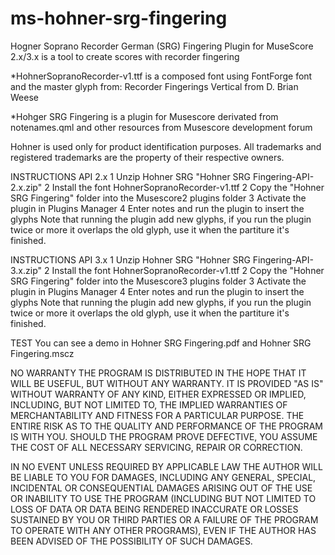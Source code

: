 # ms-hohner-srg-fingering
Hogner Soprano Recorder German (SRG) Fingering Plugin for MuseScore 2.x/3.x is a tool to create scores with recorder fingering

*HohnerSopranoRecorder-v1.ttf is a composed font using FontForge font and the master glyph from:
Recorder Fingerings Vertical from D. Brian Weese

*Hohger SRG Fingering is a plugin for Musescore derivated from notenames.qml and other resources from Musescore
development forum

Hohner is used only for product identification purposes.
All trademarks and registered trademarks are the property of their respective owners.

INSTRUCTIONS API 2.x
1 Unzip Hohner SRG "Hohner SRG Fingering-API-2.x.zip"
2 Install the font HohnerSopranoRecorder-v1.ttf
2 Copy the "Hohner SRG Fingering" folder into the Musescore2 plugins folder
3 Activate the plugin in Plugins Manager
4 Enter notes and run the plugin to insert the glyphs
Note that running the plugin add new glyphs, if you run the plugin twice or more it overlaps the old glyph, use it when the partiture it's finished.

INSTRUCTIONS API 3.x
1 Unzip Hohner SRG "Hohner SRG Fingering-API-3.x.zip"
2 Install the font HohnerSopranoRecorder-v1.ttf
2 Copy the "Hohner SRG Fingering" folder into the Musescore3 plugins folder
3 Activate the plugin in Plugins Manager
4 Enter notes and run the plugin to insert the glyphs
Note that running the plugin add new glyphs, if you run the plugin twice or more it overlaps the old glyph, use it when the partiture it's finished.


TEST
You can see a demo in Hohner SRG Fingering.pdf and Hohner SRG Fingering.mscz

NO WARRANTY
THE PROGRAM IS DISTRIBUTED IN THE HOPE THAT IT WILL BE USEFUL, BUT WITHOUT ANY WARRANTY. IT IS PROVIDED "AS IS" WITHOUT WARRANTY OF ANY KIND, EITHER EXPRESSED OR IMPLIED, INCLUDING, BUT NOT LIMITED TO,
THE IMPLIED WARRANTIES OF MERCHANTABILITY AND FITNESS FOR A PARTICULAR PURPOSE. THE ENTIRE RISK AS TO THE QUALITY AND PERFORMANCE OF THE PROGRAM IS WITH YOU. SHOULD THE PROGRAM PROVE DEFECTIVE,
YOU ASSUME THE COST OF ALL NECESSARY SERVICING, REPAIR OR CORRECTION.

IN NO EVENT UNLESS REQUIRED BY APPLICABLE LAW THE AUTHOR WILL BE LIABLE TO YOU FOR DAMAGES, INCLUDING ANY GENERAL,
SPECIAL, INCIDENTAL OR CONSEQUENTIAL DAMAGES ARISING OUT OF THE USE OR INABILITY TO USE THE PROGRAM
(INCLUDING BUT NOT LIMITED TO LOSS OF DATA OR DATA BEING RENDERED INACCURATE OR LOSSES SUSTAINED BY YOU OR THIRD PARTIES
OR A FAILURE OF THE PROGRAM TO OPERATE WITH ANY OTHER PROGRAMS), EVEN IF THE AUTHOR HAS BEEN ADVISED OF THE POSSIBILITY
OF SUCH DAMAGES.
